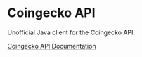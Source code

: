 # Coingecko API

Unofficial Java client for the Coingecko API.

[Coingecko API Documentation](https://www.coingecko.com/en/api/documentation)